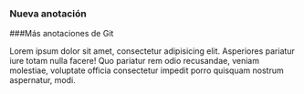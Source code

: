 ### Nueva anotación

###Más anotaciones de Git

Lorem ipsum dolor sit amet, consectetur adipisicing elit. Asperiores pariatur iure totam nulla facere! Quo pariatur rem odio recusandae, veniam molestiae, voluptate officia consectetur impedit porro quisquam nostrum aspernatur, modi.